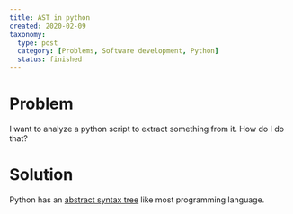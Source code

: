 ```yaml
---
title: AST in python
created: 2020-02-09
taxonomy:
  type: post
  category: [Problems, Software development, Python]
  status: finished
---
```


# Problem
I want to analyze a python script to extract something from it. How do I do that?

# Solution
Python has an [abstract syntax tree](https://en.wikipedia.org/wiki/Abstract_syntax_tree) like most programming language.
